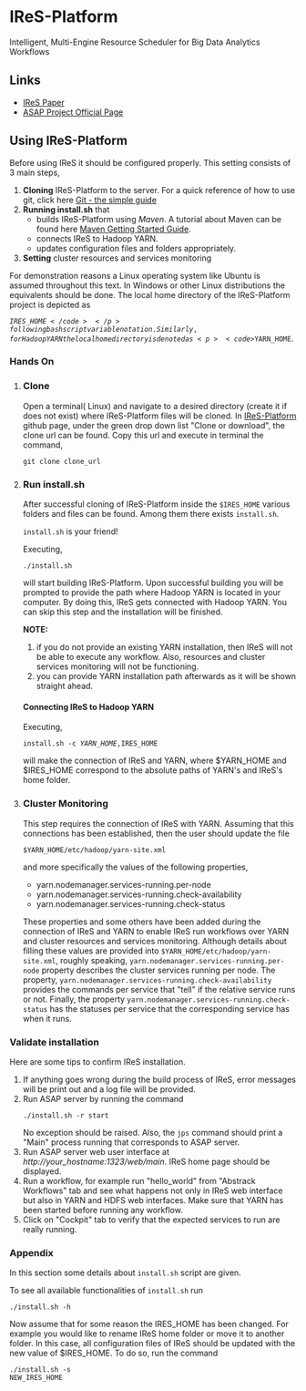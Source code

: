 # IReS-Platform
Intelligent, Multi-Engine Resource Scheduler for Big
Data Analytics Workflows

<h2>Links</h2>
<ul>
<li><a href="http://www.cslab.ntua.gr/~dtsouma/index_files/modde764.pdf">IReS Paper</a> </li>
<li><a href="http://www.asap-fp7.eu/">ASAP Project Official Page</a></li>
</ul>

<h2>Using IReS-Platform</h2>

Before using IReS it should be configured properly. This setting consists of 3 main steps,
<ol>
<li><b>Cloning</b> IReS-Platform to the server. For a quick reference of how to use git, click here <a href="https://rogerdudler.github.io/git-guide/" target="_blank">Git - the simple guide</a>
<li><b>Running install.sh</b> that 
	<ul>
	<li>builds IReS-Platform using <i>Maven</i>. A tutorial about Maven can be found here <a href="https://maven.apache.org/guides/getting-started/" target="_blank">Maven Getting Started Guide</a>.</li>
	<li>connects IReS to Hadoop YARN.</li>
	<li>updates configuration files and folders appropriately.</li>
	</ul>
<li><b>Setting</b> cluster resources and services monitoring</li>
</ol>

For demonstration reasons a Linux operating system like Ubuntu is assumed throughout this text. In Windows or other Linux distributions the equivalents should be done. The local home directory of the IReS-Platform project is depicted as <p><code>$IRES\_HOME</code></p> following bash script variable notation. Similarly, for Hadoop YARN the local home directory is denoted as <p><code>$YARN\_HOME</code>.</p>

<h3>Hands On</h3>

<ol>
<li>
<h3>Clone</h3>
Open a terminal( Linux) and navigate to a desired directory (create it if does not exist) where IReS-Platform files will be cloned. In <a href="https://github.com/project-asap/IReS-Platform" target="_blank">IReS-Platform</a> github page, under the green drop down list "Clone or download", the clone url can be found. Copy this url and execute in terminal the command, <p><code>git clone clone_url</code></p>
</li>
<li>
<h3>Run install.sh</h3>

After successful cloning of IReS-Platform inside the <code>$IRES_HOME</code> various folders and files can be found. Among them there exists <code>install.sh</code>. <p><code>install.sh</code> <bold>is your friend!</bold></p>

Executing, <p><code>./install.sh</code></p> will start building IReS-Platform. Upon successful building you will be prompted to provide the path where Hadoop YARN is located in your computer. By doing this, IReS gets connected with Hadoop YARN. You can skip this step and the installation will be finished.

<b>NOTE:</b>
<ol>
<li>if you do not provide an existing YARN installation, then IReS will not be able to execute any workflow. Also, resources and cluster services monitoring will not be functioning.</li>
<li>you can provide YARN installation path afterwards as it will be shown straight ahead.</li>
</ol>

<h4>Connecting IReS to Hadoop YARN</h4>

Executing, <p><code>install.sh -c $YARN\_HOME,$IRES\_HOME</code></p> will make the connection of IReS and YARN, where $YARN\_HOME and $IRES_HOME correspond to the absolute paths of YARN's and IReS's home folder.
</li>
<li>
<h3>Cluster Monitoring</h3>

This step requires the connection of IReS with YARN. Assuming that this connections has been established, then the user should update the file <p><code>$YARN_HOME/etc/hadoop/yarn-site.xml</code></p> and more specifically the values of the following properties,
<ul>
<li>yarn.nodemanager.services-running.per-node</li>
<li>yarn.nodemanager.services-running.check-availability</li>
<li>yarn.nodemanager.services-running.check-status</li>
</ul>

These properties and some others have been added during the connection of IReS and YARN to enable IReS run workflows over YARN and cluster resources and services monitoring. Although details about filling these values are provided into <code>$YARN_HOME/etc/hadoop/yarn-site.xml</code>, roughly speaking, <code>yarn.nodemanager.services-running.per-node</code> property describes the cluster services running per node. The property, <code>yarn.nodemanager.services-running.check-availability</code> provides the commands per service that "tell" if the relative service runs or not. Finally, the property <code>yarn.nodemanager.services-running.check-status</code> has the statuses per service that the corresponding service has when it runs.
</li>
</ol>

<h3>Validate installation</h3>

Here are some tips to confirm IReS installation.
<ol>
<li>If anything goes wrong during the build process of IReS, error messages will be print out and a log file will be provided.</li>
<li>Run ASAP server by running the command <p><code>./install.sh -r start</p></code>No exception should be raised. Also, the <code>jps</code> command should print a "Main" process running that corresponds to ASAP server.</li>
<li>Run ASAP server web user interface at <i>http://your_hostname:1323/web/main</i>. IReS home page should be displayed.</li>
<li>Run a workflow, for example run "hello_world" from <bold>"Abstrack Workflows"</bold> tab and see what happens not only in IReS web interface but also in YARN and HDFS web interfaces. Make sure that YARN has been started before running any workflow.</li>
<li>Click on <bold>"Cockpit"</bold> tab to verify that the expected services to run are really running.</li>
</ol>

<h3>Appendix</h3>
In this section some details about <code>install.sh</code> script are given.

To see all available functionalities of <code>install.sh</code> run <p><code>./install.sh -h</code></p> Now assume that for some reason the IRES\_HOME has been changed. For example you would like to rename IReS home folder or move it to another folder. In this case, all configuration files of IReS should be updated with the new value of $IRES\_HOME. To do so, run the command <p><code>./install.sh -s NEW\_IRES\_HOME</code></p>